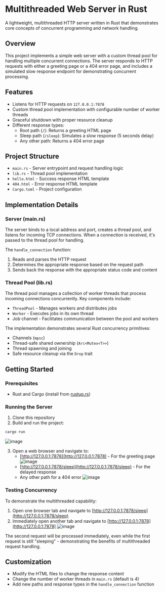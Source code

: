 # Multithreaded Web Server in Rust

A lightweight, multithreaded HTTP server written in Rust that demonstrates core concepts of concurrent programming and network handling.

## Overview

This project implements a simple web server with a custom thread pool for handling multiple concurrent connections. The server responds to HTTP requests with either a greeting page or a 404 error page, and includes a simulated slow response endpoint for demonstrating concurrent processing.

## Features

- Listens for HTTP requests on `127.0.0.1:7878`
- Custom thread pool implementation with configurable number of worker threads
- Graceful shutdown with proper resource cleanup
- Different response types:
  - Root path (`/`): Returns a greeting HTML page
  - Sleep path (`/sleep`): Simulates a slow response (5 seconds delay)
  - Any other path: Returns a 404 error page

## Project Structure

- `main.rs` - Server entrypoint and request handling logic
- `lib.rs` - Thread pool implementation
- `hello.html` - Success response HTML template
- `404.html` - Error response HTML template
- `Cargo.toml` - Project configuration

## Implementation Details

### Server (main.rs)

The server binds to a local address and port, creates a thread pool, and listens for incoming TCP connections. When a connection is received, it's passed to the thread pool for handling.

The `handle_connection` function:
1. Reads and parses the HTTP request
2. Determines the appropriate response based on the request path
3. Sends back the response with the appropriate status code and content

### Thread Pool (lib.rs)

The thread pool manages a collection of worker threads that process incoming connections concurrently. Key components include:

- `ThreadPool` - Manages workers and distributes jobs
- `Worker` - Executes jobs in its own thread
- Job channel - Facilitates communication between the pool and workers

The implementation demonstrates several Rust concurrency primitives:
- Channels (`mpsc`)
- Thread-safe shared ownership (`Arc<Mutex<T>>`)
- Thread spawning and joining
- Safe resource cleanup via the `Drop` trait

## Getting Started

### Prerequisites

- Rust and Cargo (install from [rustup.rs](https://rustup.rs))

### Running the Server

1. Clone this repository
2. Build and run the project:

```bash
cargo run
```
![image](https://github.com/user-attachments/assets/18a54848-017f-4f18-84b5-4f10653e9089)

3. Open a web browser and navigate to:
   - [http://127.0.0.1:7878](http://127.0.0.1:7878) - For the greeting page
     ![image](https://github.com/user-attachments/assets/2ee5a407-bd04-4a16-a498-0093a35b1974)
   - [http://127.0.0.1:7878/sleep](http://127.0.0.1:7878/sleep) - For the delayed response
   - Any other path for a 404 error
     ![image](https://github.com/user-attachments/assets/77132deb-0781-4d2e-9299-a230567c3e27)

### Testing Concurrency

To demonstrate the multithreaded capability:

1. Open one browser tab and navigate to [http://127.0.0.1:7878/sleep](http://127.0.0.1:7878/sleep)
2. Immediately open another tab and navigate to [http://127.0.0.1:7878](http://127.0.0.1:7878)
![image](https://github.com/user-attachments/assets/337555de-7788-49cb-b08e-d2e1e046a658)

The second request will be processed immediately, even while the first request is still "sleeping" - demonstrating the benefits of multithreaded request handling.

## Customization

- Modify the HTML files to change the response content
- Change the number of worker threads in `main.rs` (default is 4)
- Add new paths and response types in the `handle_connection` function
